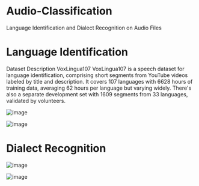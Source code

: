 # Audio-Classification
Language Identification and Dialect Recognition on Audio Files

# Language Identification
Dataset Description
VoxLingua107
VoxLingua107 is a speech dataset for language identification,
comprising short segments from YouTube videos labeled by title
and description. It covers 107 languages with 6628 hours of
training data, averaging 62 hours per language but varying widely.
There's also a separate development set with 1609 segments
from 33 languages, validated by volunteers.

![image](https://github.com/user-attachments/assets/23f0f896-6a71-4b4a-9b10-a20a48339fba)

![image](https://github.com/user-attachments/assets/8915fe0f-7aea-41ff-bb92-7d15dc746299)

# Dialect Recognition

![image](https://github.com/user-attachments/assets/8c69bd25-9d11-4e40-98a5-ac9008ed22a2)

![image](https://github.com/user-attachments/assets/9bbc94c6-c6f1-4b37-af0f-717de74e5e68)


